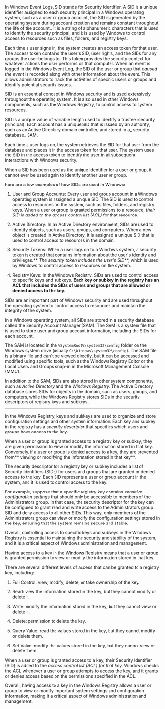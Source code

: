 In Windows Event Logs, SID stands for Security Identifier. A SID is a unique identifier assigned to each security principal in a Windows operating system, such as a user or group account, the SID  is generated by the operating system during account creation and remains constant throughout the life of the account.. It is a string of alphanumeric characters that is used to identify the security principal, and it is used by Windows to control access to resources such as files, folders, and registry keys.

Each time a user signs in, the system creates an access token for that user. The access token contains the user's SID, user rights, and the SIDs for any groups the user belongs to. This token provides the security context for whatever actions the user performs on that computer.
When an event is logged in the Windows Event Log, the SID of the user or group that _caused the event_ is recorded along with other information about the event. This allows administrators to track the activities of specific users or groups and identify potential security issues.

SID is an essential concept in Windows security and is used extensively throughout the operating system. It is also used in other Windows components, such as the Windows Registry, to control access to system resources.

SID is a unique value of variable length used to identify a trustee (security principal). Each account has a unique SID that is issued by an authority, such as an Active Directory domain controller, and stored in a_ security database_ SAM.

Each time a user logs on, the system retrieves the SID for that user from the database and places it in the access token for that user. The system uses the SID in the access token to identify the user in all subsequent interactions with Windows security.

When a SID has been used as the unique identifier for a user or group, it cannot ever be used again to identify another user or group.

here are a few examples of how SIDs are used in Windows:

1. User and Group Accounts: Every user and group account in a Windows operating system is assigned a unique SID. The SID is used to control access to resources on the system, such as files, folders, and registry keys. When a user or group is granted permissions to a resource, _their SID is added to the access control list (ACL)_ for that resource.

2. Active Directory: In an Active Directory environment, SIDs are used to identify objects, such as users, groups, and computers. When a new object is created in Active Directory, it is assigned a unique SID that is used to control access to resources in the domain.

3. Security Tokens: When a user logs on to a Windows system, a security token is created that contains information about the user's identity and privileges.** _The security token includes the user's SID_**, which is used by Windows to control access to resources on the system.

4. Registry Keys: In the Windows Registry, SIDs are used to control access to specific keys and subkeys. **Each key or subkey in the registry has an ACL that includes the SIDs of users and groups that are allowed or denied access to the key.**

 SIDs are an important part of Windows security and are used throughout the operating system to control access to resources and maintain the integrity of the system.
 
 In a Windows operating system, all SIDs are stored in a security database called the Security Account Manager (SAM). The SAM is a system file that is used to store user and group account information, including the SIDs for each account.

The SAM is located in the `%SystemRoot%\system32\config` folder on the Windows system drive (usually `C:\Windows\system32\config`). The SAM file is a binary file and can't be viewed directly, but it can be accessed and modified using specific tools, such as the Windows Registry Editor or the Local Users and Groups snap-in in the Microsoft Management Console (MMC).

In addition to the SAM, SIDs are also stored in other system components, such as _Active Directory_ and the _Windows Registry_. The Active Directory database stores SIDs for objects in the domain, such as users, groups, and computers, while the Windows Registry stores SIDs in the security descriptors of registry keys and subkeys.

----------------------------------------

In the Windows Registry, keys and subkeys are used to organize and store configuration settings and other system information. Each key and subkey in the registry has a _security descriptor_ that specifies which users and groups have access to the key.

When a user or group is granted access to a registry key or subkey, they are given permission to view or modify the information stored in that key. Conversely, if a user or group is denied access to a key, they are prevented from** viewing or modifying the information stored in that key**.

The security descriptor for a registry key or subkey includes a list of Security Identifiers (SIDs) for users and groups that are granted or denied access to the key. Each SID represents a user or group account in the system, and it is used to control access to the key.

For example, suppose that a specific registry key contains _sensitive configuration settings_ that should only be accessible to members of the Administrators group. In that case, the security descriptor for the key can be configured to grant read and write access to the Administrators group SID and deny access to all other SIDs. This way, only members of the Administrators group can view or modify the configuration settings stored in the key, ensuring that the system remains secure and stable.

Overall, controlling access to specific keys and subkeys in the Windows Registry is essential to maintaining the security and stability of the system, and it is a critical aspect of Windows administration and management.

Having access to a key in the Windows Registry means that a user or group is granted permission to view or modify the information stored in that key. 

There are several different levels of access that can be granted to a registry key, including:

1. Full Control:  view, modify, delete, or take ownership of the key.

2. Read:  view the information stored in the key, but they cannot modify or delete it.

3. Write:  modify the information stored in the key, but they cannot view or delete it.

4. Delete: permission to delete the key.

5. Query Value: read the values stored in the key, but they cannot modify or delete them.

6. Set Value: modify the values stored in the key, but they cannot view or delete them.

When a user or group is granted access to a key, their Security Identifier (SID) is added to the _access control list (ACL) for that key._ Windows checks the ACL whenever a user or group attempts to access the key, and it grants or denies access based on the permissions specified in the ACL.

Overall, having access to a key in the Windows Registry allows a user or group to view or modify important system settings and configuration information, making it a critical aspect of Windows administration and management.
